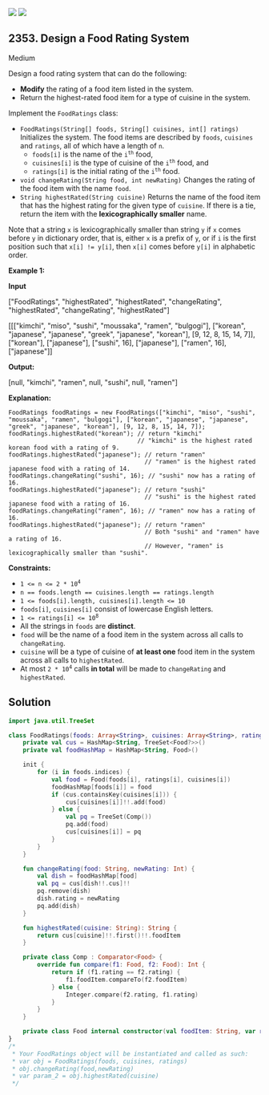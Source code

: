 [![](https://img.shields.io/github/stars/javadev/LeetCode-in-Kotlin?label=Stars&style=flat-square)](https://github.com/javadev/LeetCode-in-Kotlin)
[![](https://img.shields.io/github/forks/javadev/LeetCode-in-Kotlin?label=Fork%20me%20on%20GitHub%20&style=flat-square)](https://github.com/javadev/LeetCode-in-Kotlin/fork)

## 2353\. Design a Food Rating System

Medium

Design a food rating system that can do the following:

*   **Modify** the rating of a food item listed in the system.
*   Return the highest-rated food item for a type of cuisine in the system.

Implement the `FoodRatings` class:

*   `FoodRatings(String[] foods, String[] cuisines, int[] ratings)` Initializes the system. The food items are described by `foods`, `cuisines` and `ratings`, all of which have a length of `n`.
    *   `foods[i]` is the name of the <code>i<sup>th</sup></code> food,
    *   `cuisines[i]` is the type of cuisine of the <code>i<sup>th</sup></code> food, and
    *   `ratings[i]` is the initial rating of the <code>i<sup>th</sup></code> food.
*   `void changeRating(String food, int newRating)` Changes the rating of the food item with the name `food`.
*   `String highestRated(String cuisine)` Returns the name of the food item that has the highest rating for the given type of `cuisine`. If there is a tie, return the item with the **lexicographically smaller** name.

Note that a string `x` is lexicographically smaller than string `y` if `x` comes before `y` in dictionary order, that is, either `x` is a prefix of `y`, or if `i` is the first position such that `x[i] != y[i]`, then `x[i]` comes before `y[i]` in alphabetic order.

**Example 1:**

**Input**

["FoodRatings", "highestRated", "highestRated", "changeRating", "highestRated", "changeRating", "highestRated"]

[[["kimchi", "miso", "sushi", "moussaka", "ramen", "bulgogi"], ["korean", "japanese", "japanese", "greek", "japanese", "korean"], [9, 12, 8, 15, 14, 7]], ["korean"], ["japanese"], ["sushi", 16], ["japanese"], ["ramen", 16], ["japanese"]]

**Output:**

[null, "kimchi", "ramen", null, "sushi", null, "ramen"]

**Explanation:**

    FoodRatings foodRatings = new FoodRatings(["kimchi", "miso", "sushi", "moussaka", "ramen", "bulgogi"], ["korean", "japanese", "japanese", "greek", "japanese", "korean"], [9, 12, 8, 15, 14, 7]);
    foodRatings.highestRated("korean"); // return "kimchi"
                                        // "kimchi" is the highest rated korean food with a rating of 9.
    foodRatings.highestRated("japanese"); // return "ramen"
                                          // "ramen" is the highest rated japanese food with a rating of 14.
    foodRatings.changeRating("sushi", 16); // "sushi" now has a rating of 16.
    foodRatings.highestRated("japanese"); // return "sushi"
                                          // "sushi" is the highest rated japanese food with a rating of 16.
    foodRatings.changeRating("ramen", 16); // "ramen" now has a rating of 16.
    foodRatings.highestRated("japanese"); // return "ramen"
                                          // Both "sushi" and "ramen" have a rating of 16.
                                          // However, "ramen" is lexicographically smaller than "sushi". 

**Constraints:**

*   <code>1 <= n <= 2 * 10<sup>4</sup></code>
*   `n == foods.length == cuisines.length == ratings.length`
*   `1 <= foods[i].length, cuisines[i].length <= 10`
*   `foods[i]`, `cuisines[i]` consist of lowercase English letters.
*   <code>1 <= ratings[i] <= 10<sup>8</sup></code>
*   All the strings in `foods` are **distinct**.
*   `food` will be the name of a food item in the system across all calls to `changeRating`.
*   `cuisine` will be a type of cuisine of **at least one** food item in the system across all calls to `highestRated`.
*   At most <code>2 * 10<sup>4</sup></code> calls **in total** will be made to `changeRating` and `highestRated`.

## Solution

```kotlin
import java.util.TreeSet

class FoodRatings(foods: Array<String>, cuisines: Array<String>, ratings: IntArray) {
    private val cus = HashMap<String, TreeSet<Food?>>()
    private val foodHashMap = HashMap<String, Food>()

    init {
        for (i in foods.indices) {
            val food = Food(foods[i], ratings[i], cuisines[i])
            foodHashMap[foods[i]] = food
            if (cus.containsKey(cuisines[i])) {
                cus[cuisines[i]]!!.add(food)
            } else {
                val pq = TreeSet(Comp())
                pq.add(food)
                cus[cuisines[i]] = pq
            }
        }
    }

    fun changeRating(food: String, newRating: Int) {
        val dish = foodHashMap[food]
        val pq = cus[dish!!.cus]!!
        pq.remove(dish)
        dish.rating = newRating
        pq.add(dish)
    }

    fun highestRated(cuisine: String): String {
        return cus[cuisine]!!.first()!!.foodItem
    }

    private class Comp : Comparator<Food> {
        override fun compare(f1: Food, f2: Food): Int {
            return if (f1.rating == f2.rating) {
                f1.foodItem.compareTo(f2.foodItem)
            } else {
                Integer.compare(f2.rating, f1.rating)
            }
        }
    }

    private class Food internal constructor(val foodItem: String, var rating: Int, val cus: String)
}
/*
 * Your FoodRatings object will be instantiated and called as such:
 * var obj = FoodRatings(foods, cuisines, ratings)
 * obj.changeRating(food,newRating)
 * var param_2 = obj.highestRated(cuisine)
 */
```
